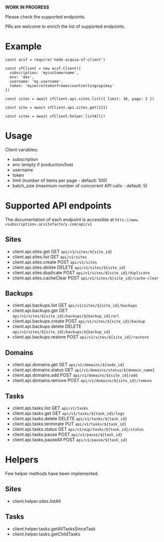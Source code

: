 **WORK IN PROGRESS**

Please check the supported endpoints.

PRs are welcome to enrich the list of supported endpoints.

# Example

```
const acsf = require('node-acquia-sf-client')

const sfClient = new acsf.Client({
  subscription: 'mycustomername',
  env: 'dev',
  username: 'my.username',
  token: 'mysecrettokenfromaccountsettingsapikey'  
})

const sites = await sfClient.api.sites.list({ limit: 10, page: 2 })

const site = await sfClient.api.sites.get(111)

const sites = await sfClient.helper.listAll()
```

# Usage

Client variables:
 - subscription
 - env (empty if production/live)
 - username
 - token
 - limit (number of items per page - default: 100)
 - batch_size (maximum number of concurrent API calls - default: 5)

# Supported API endpoints

The documentation of each endpoint is accessible at `htts://www.<subscription>.acsitefactory.com/api/v1`

## Sites
- client.api.sites.get GET `api/v1/sites/${site_id}`
- client.api.sites.list GET `api/v1/sites`
- client.api.sites.create POST `api/v1/sites`
- client.api.sites.delete DELETE `api/v1/sites/${site_id}`
- client.api.sites.duplicate POST `api/v1/sites/${site_id}/duplicate`
- client.api.sites.cacheClear POST `api/v1/sites/${site_id}/cache-clear`

## Backups
- client.api.backups.list GET `api/v1/sites/${site_id}/backups`
- client.api.backups.get GET `api/v1/sites/${site_id}/backups/${backup_id}/url`
- client.api.backups.create POST `api/v1/sites/${site_id}/backup`
- client.api.backups.delete DELETE `api/v1/sites/${site_id}/backups/${backup_id}`
- client.api.backups.restore POST `api/v1/sites/${site_id}/restore`

## Domains
- client.api.domains.get GET `api/v1/domains/${node_id}`
- client.api.domains.status GET `api/v1/domains/status/${domain_name}`
- client.api.domains.add POST `api/v1/domains/${site_id}/add`
- client.api.domains.remove POST `api/v1/domains/${site_id}/remove`

## Tasks
- client.api.tasks.list GET `api/v1/tasks`
- client.api.tasks.get GET `api/v1/tasks/${task_id}/logs`
- client.api.tasks.delete DELETE `api/v1/tasks/${task_id}`
- client.api.tasks.terminate PUT `api/v1/tasks/${task_id}`
- client.api.tasks.status GET `api/v1/wip/tasks/${task_id}/status`
- client.api.tasks.pause POST `api/v1/pause/${task_id}`
- client.api.tasks.pauseAll POST `api/v1/pause/${task_id}`

# Helpers

Few helper methods have been implemented.

## Sites
- client.helper.sites.listAll

## Tasks
- client.helper.tasks.getAllTasksSinceTask
- client.helper.tasks.getChildTasks
